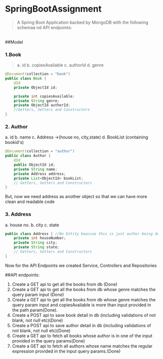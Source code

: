 # SpringBootAssignment

> A Spring Boot Application backed by MongoDB with the following schemaa nd API endpoints:
<br/>
##Model

### 1.Book 
> a. id  b. copiesAvailable c. authorId d. genre
```java
@Document(collection = "book")
public class Book {
    @Id
    private ObjectId id;

    private int copiesAvailable;
    private String genre;
    private ObjectId authorId;
    //Getters, Setters and Constructors
}
```

### 2. Author
a. id b. name c. Address ->(house no, city,state) d. BookList (containing bookid's)

```java
@Document(collection = "author")
public class Author {
    @Id
    public ObjectId id;
    private String name;
    private Address address;
    private List<ObjectId> bookList;
    // Getters, Setters and Constructors
}
```

But, now we need address as another object so that we can have more clean and readable code

### 3. Address
a. house no. b. city c. state
```java
public class Address { //No Entity beacuse this is just author being destructured
    private int houseNumber;
    private String city;
    private String state;
    // Getters, Setters and Constructors
}
```

Now for the API Endpoints we created Service, Controllers and Repositories

##API endpoints:

1) Create a GET api to get all the books from db (Done)
2) Create a GET api to get all the books from db whose genre matches the query param input (Done)
3) Create a GET api to get all the books from db whose genre matches the query param input and copiesAvailable is more than input provided in the path param(Done).
4) Create a POST api to save book detail in db (including validations of not blank, not null etc)(Done)
5) Create a POST api to save author detail in db (including validations of not blank, not null etc)(Done)
6) Create a GET api to fetch all books whose author is in one of the input provided in the query params(Done)
7) Create a GET api to fetch all authors whose name matches the regular expression provided in the input query params.(Done)
